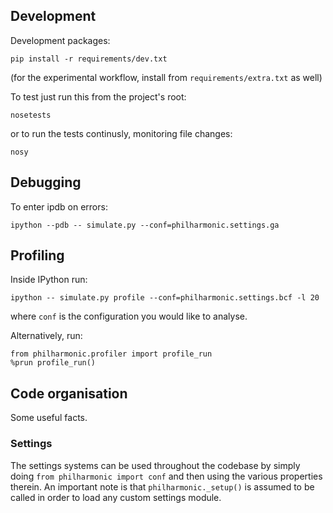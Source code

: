 Development
-----------
Development packages:

    pip install -r requirements/dev.txt

(for the experimental workflow, install from `requirements/extra.txt` as well)

To test just run this from the project's root:

    nosetests

or to run the tests continusly, monitoring file changes:

    nosy

Debugging
---------
To enter ipdb on errors:

    ipython --pdb -- simulate.py --conf=philharmonic.settings.ga

Profiling
---------
Inside IPython run:

    ipython -- simulate.py profile --conf=philharmonic.settings.bcf -l 20

where `conf` is the configuration you would like to analyse.

Alternatively, run:

    from philharmonic.profiler import profile_run
    %prun profile_run()

Code organisation
-----------------
Some useful facts.

### Settings

The settings systems can be used throughout the codebase by simply doing
`from philharmonic import conf` and then using the various properties therein.
An important note is that `philharmonic._setup()` is assumed to be called
in order to load any custom settings module.

